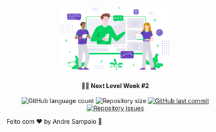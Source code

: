 <h1 align="center">
    <img alt="Proffy" src="web/src/assets/images/landing.svg" width="250px" />
</h1>

<h4 align="center">
  👨‍🏫 Next Level Week #2
</h4>

<p align="center">
  <img alt="GitHub language count" src="https://img.shields.io/github/languages/count/apsampaio/next-level-week-2">

  <img alt="Repository size" src="https://img.shields.io/github/repo-size/apsampaio/next-level-week-2">
  
  <a href="https://github.com/apsampaio/next-level-week-2/commits/master">
    <img alt="GitHub last commit" src="https://img.shields.io/github/last-commit/apsampaio/next-level-week-2">
  </a>

  <a href="https://github.com/apsampaio/next-level-week-2/issues">
    <img alt="Repository issues" src="https://img.shields.io/github/issues/apsampaio/next-level-week-2">
  </a>
</p>

Feito com ♥ by Andre Sampaio :wave:
